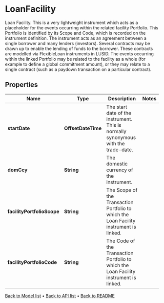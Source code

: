 

# LoanFacility

Loan Facility. This is a very lightweight instrument which acts as a placeholder for the events occurring within  the related facility Portfolio. This Portfolio is identified by its Scope and Code, which is recorded on the  instrument definition. The instrument acts as an agreement between a single borrower and many lenders (investors).  Several contracts may be drawn up to enable the lending of funds to the borrower. These contracts are modelled via  FlexibleLoan instruments in LUSID. The events occurring within the linked Portfolio may be related  to the facility as a whole (for example to define a global commitment amount), or they may relate to a single  contract (such as a paydown transaction on a particular contract).

## Properties

| Name | Type | Description | Notes |
|------------ | ------------- | ------------- | -------------|
|**startDate** | **OffsetDateTime** | The start date of the instrument. This is normally synonymous with the trade-date. |  |
|**domCcy** | **String** | The domestic currency of the instrument. |  |
|**facilityPortfolioScope** | **String** | The Scope of the Transaction Portfolio to which the Loan Facility instrument is linked. |  |
|**facilityPortfolioCode** | **String** | The Code of the Transaction Portfolio to which the Loan Facility instrument is linked. |  |



[Back to Model list](../README.md#documentation-for-models) &#8226; [Back to API list](../README.md#documentation-for-api-endpoints) &#8226; [Back to README](../README.md)


